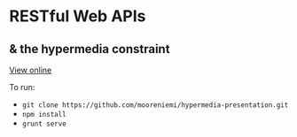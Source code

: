 # RESTful Web APIs
## & the hypermedia constraint

[View online](http://mooreniemi.github.io/hypermedia-presentation/)

To run:
* `git clone https://github.com/mooreniemi/hypermedia-presentation.git`
* `npm install`
* `grunt serve`
